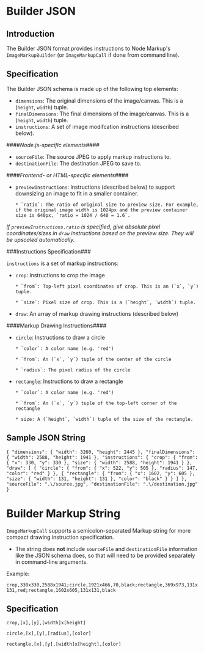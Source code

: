 # Builder JSON

## Introduction

The Builder JSON format provides instructions to Node Markup's `ImageMarkupBuilder` (or `ImageMarkupCall` if done from command line).

## Specification

The Builder JSON schema is made up of the following top elements:

- `dimensions`: The original dimensions of the image/canvas. This is a (`height`, `width`) tuple.
- `finalDimensions`: The final dimensions of the image/canvas. This is a (`height`, `width`) tuple.
- `instructions`: A set of image modifcation instructions (described below).

####_Node.js-specific elements_####

- `sourceFile`: The source JPEG to apply markup instructions to.
- `destinationFile`: The destination JPEG to save to.

####_Frontend- or HTML-specific elements_####

- `previewInstructions`: Instructions (described below) to support downsizing an image to fit in a smaller container.

      * `ratio`: The ratio of original size to preview size. For example, if the original image width is 1024px and the preview container size is 640px, `ratio = 1024 / 640 = 1.6`.

_If `previewInstructions.ratio` is specified, give absolute pixel coordinates/sizes in `draw` instructions based on the preview size. They will be upscaled automatically._

###Instructions Specification###

`instructions` is a set of markup instructions:

- `crop`: Instructions to crop the image

      * `from`: Top-left pixel coordinates of crop. This is an (`x`, `y`) tuple.

      * `size`: Pixel size of crop. This is a (`height`, `width`) tuple.

- `draw`: An array of markup drawing instructions (described below)

####Markup Drawing Instructions####

- `circle`: Instructions to draw a circle

      * `color`: A color name (e.g. 'red')

      * `from`: An (`x`, `y`) tuple of the center of the circle

      * `radius`: The pixel radius of the circle

- `rectangle`: Instructions to draw a rectangle

      * `color`: A color name (e.g. 'red')

      * `from`: An (`x`, `y`) tuple of the top-left corner of the rectangle

      * size: A (`height`, `width`) tuple of the size of the rectangle.

## Sample JSON String

`{ "dimensions": { "width": 3260, "height": 2445 }, "finalDimensions": { "width": 2588, "height": 1941 }, "instructions": { "crop": { "from": { "x": 330, "y": 330 }, "size": { "width": 2588, "height": 1941 } }, "draw": [ { "circle": { "from": { "x": 522, "y": 505 }, "radius": 147, "color": "red" } }, { "rectangle": { "from": { "x": 1602, "y": 605 }, "size": { "width": 131, "height": 131 }, "color": "black" } } ] }, "sourceFile": ".\/source.jpg", "destinationFile": ".\/destination.jpg" }`

# Builder Markup String

`ImageMarkupCall` supports a semicolon-separated Markup string for more compact drawing instruction specification.

- The string does **not** include `sourceFile` and `destinationFile` information like the JSON schema does, so that will need to be provided separately in command-line arguments.

Example:

`crop,330x330,2588x1941;circle,1921x466,70,black;rectangle,369x973,131x131,red;rectangle,1602x605,131x131,black`

## Specification

`crop,[x],[y],[width]x[height]`

`circle,[x],[y],[radius],[color]`

`rectangle,[x],[y],[width]x[height],[color]`
